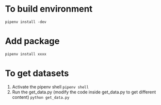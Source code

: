 # To build environment
```
pipenv install -dev
```

# Add package
```
pipenv install xxxx
```
# To get datasets
1. Activate the pipenv shell
`pipenv shell`
2. Run the get_data.py (modify the code inside get_data.py to get different content)
`python get_data.py`